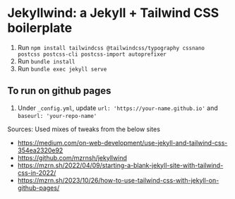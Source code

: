# Jekyllwind: a Jekyll + Tailwind CSS boilerplate

1. Run `npm install tailwindcss @tailwindcss/typography cssnano postcss postcss-cli postcss-import autoprefixer`
2. Run `bundle install`
3. Run `bundle exec jekyll serve`



## To run on github pages
1. Under `_config.yml`, update `url: 'https://your-name.github.io'` and `baseurl: 'your-repo-name'`






Sources:
Used mixes of tweaks from the below sites

- https://medium.com/on-web-development/use-jekyll-and-tailwind-css-354ea2320e92
- https://github.com/mzrnsh/jekyllwind
- https://mzrn.sh/2022/04/09/starting-a-blank-jekyll-site-with-tailwind-css-in-2022/
- https://mzrn.sh/2023/10/26/how-to-use-tailwind-css-with-jekyll-on-github-pages/

